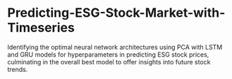 # Predicting-ESG-Stock-Market-with-Timeseries
Identifying the optimal neural network architectures using PCA with LSTM and GRU models for hyperparameters in predicting ESG stock prices, culminating in the overall best model to offer insights into future stock trends.
